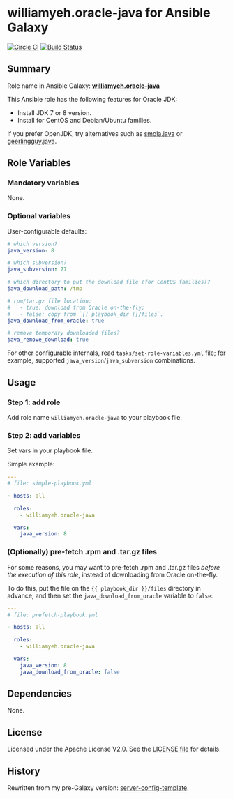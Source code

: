 
williamyeh.oracle-java for Ansible Galaxy
============


[![Circle CI](https://circleci.com/gh/William-Yeh/ansible-oracle-java.svg?style=shield)](https://circleci.com/gh/William-Yeh/ansible-oracle-java) [![Build Status](https://travis-ci.org/William-Yeh/ansible-oracle-java.svg?branch=master)](https://travis-ci.org/William-Yeh/ansible-oracle-java)

## Summary

Role name in Ansible Galaxy: **[williamyeh.oracle-java](https://galaxy.ansible.com/williamyeh/oracle-java/)**

This Ansible role has the following features for Oracle JDK:

 - Install JDK 7 or 8 version.
 - Install for CentOS and Debian/Ubuntu families.

If you prefer OpenJDK, try alternatives such as [smola.java](https://galaxy.ansible.com/smola/java/) or [geerlingguy.java](https://galaxy.ansible.com/geerlingguy/java/).


## Role Variables

### Mandatory variables

None.

### Optional variables


User-configurable defaults:

```yaml
# which version?
java_version: 8

# which subversion?
java_subversion: 77

# which directory to put the download file (for CentOS families)?
java_download_path: /tmp

# rpm/tar.gz file location:
#   - true: download from Oracle on-the-fly;
#   - false: copy from `{{ playbook_dir }}/files`.
java_download_from_oracle: true

# remove temporary downloaded files?
java_remove_download: true
```

For other configurable internals, read `tasks/set-role-variables.yml` file; for example, supported `java_version`/`java_subversion` combinations.

## Usage


### Step 1: add role

Add role name `williamyeh.oracle-java` to your playbook file.


### Step 2: add variables

Set vars in your playbook file.

Simple example:

```yaml
---
# file: simple-playbook.yml

- hosts: all

  roles:
    - williamyeh.oracle-java

  vars:
    java_version: 8
```


### (Optionally) pre-fetch .rpm and .tar.gz files

For some reasons, you may want to pre-fetch .rpm and .tar.gz files *before the execution of this role*, instead of downloading from Oracle on-the-fly.

To do this, put the file on the `{{ playbook_dir }}/files` directory in advance, and then set the `java_download_from_oracle` variable to `false`:

```yaml
---
# file: prefetch-playbook.yml

- hosts: all

  roles:
    - williamyeh.oracle-java

  vars:
    java_version: 8
    java_download_from_oracle: false
```






## Dependencies

None.


## License

Licensed under the Apache License V2.0. See the [LICENSE file](LICENSE) for details.


## History

Rewritten from my pre-Galaxy version: [server-config-template](https://github.com/William-Yeh/server-config-template).
